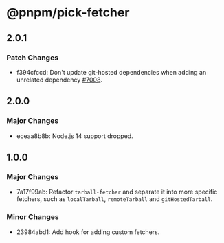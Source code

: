 # @pnpm/pick-fetcher

## 2.0.1

### Patch Changes

- f394cfccd: Don't update git-hosted dependencies when adding an unrelated dependency [#7008](https://github.com/pnpm/pnpm/issues/7008).

## 2.0.0

### Major Changes

- eceaa8b8b: Node.js 14 support dropped.

## 1.0.0

### Major Changes

- 7a17f99ab: Refactor `tarball-fetcher` and separate it into more specific fetchers, such as `localTarball`, `remoteTarball` and `gitHostedTarball`.

### Minor Changes

- 23984abd1: Add hook for adding custom fetchers.
